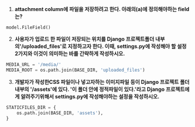 1. **attachment column에 파일을 저장하려고 한다. 아래의(a)에 정의해야하는 field는?**

`model.FileField()`

2. **사용자가 업로드 한 파일이 저장되는 위치를 Django 프로젝트폴더 내부의'/uploaded_files'로 지정하고자 한다. 이때, settings.py에 작성해야 할 설정 2가지와 이것이 의미하는 바를 간략하게 작성하시오.**

```python
MEDIA_URL = '/media/'
MEDIA_ROOT = os.path.join(BASE_DIR, 'uploaded_files')
```

3. **개발자가 작성한CSS 파일이나 넣고자하는 이미지파일 등이 Django 프로젝트 폴더 내부의 '/assets'에 있다. '이 폴더 안에 정적파일이 있다.'라고 Django 프로젝트에게 알려주기위해서 settings.py에 작성해야하는 설정을 작성하시오.**

```python
STATICFILES_DIR = {
    os.path.join(BASE_DIR, 'assets'),
}
```





